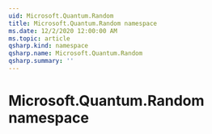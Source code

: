 ```yaml
---
uid: Microsoft.Quantum.Random
title: Microsoft.Quantum.Random namespace
ms.date: 12/2/2020 12:00:00 AM
ms.topic: article
qsharp.kind: namespace
qsharp.name: Microsoft.Quantum.Random
qsharp.summary: ''
---
```


# Microsoft.Quantum.Random namespace




